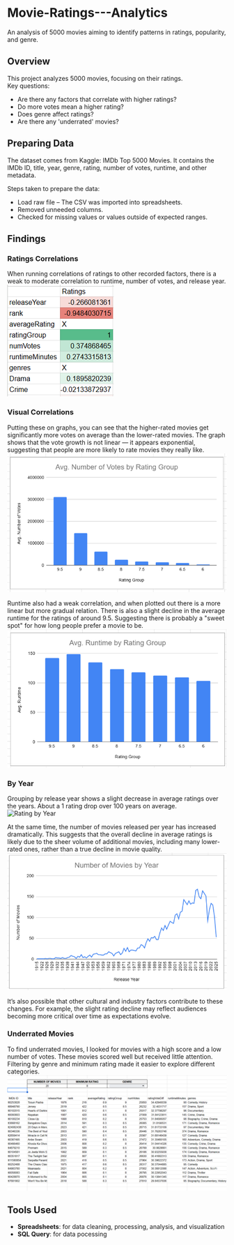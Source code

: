 # Movie-Ratings---Analytics

An analysis of 5000 movies aiming to identify patterns in ratings, popularity, and genre.


## Overview
This project analyzes 5000 movies, focusing on their ratings.  
Key questions:
- Are there any factors that correlate with higher ratings?
- Do more votes mean a higher rating?
- Does genre affect ratings?
- Are there any 'underrated' movies?

## Preparing Data
The dataset comes from Kaggle: IMDb Top 5000 Movies.
It contains the IMDb ID, title, year, genre, rating, number of votes, runtime, and other metadata.

Steps taken to prepare the data:
- Load raw file – The CSV was imported into spreadsheets.
- Removed unneeded columns.
- Checked for missing values or values outside of expected ranges.

## Findings
### Ratings Correlations
When running correlations of ratings to other recorded factors, there is a weak to moderate correlation to runtime, number of votes, and release year.
![Ratings Correlation](Plots/ratingsCorr.png)

### Visual Correlations
Putting these on graphs, you can see that the higher-rated movies get significantly more votes on average than the lower-rated movies.
The graph shows that the vote growth is not linear — it appears exponential, suggesting that people are more likely to rate movies they really like.
![Votes by Rating](Plots/votesbyRating.png)

Runtime also had a weak correlation, and when plotted out there is a more linear but more gradual relation.
There is also a slight decline in the average runtime for the ratings of around 9.5. Suggesting there is probably a "sweet spot" for how long people prefer a movie to be.
![Runtime by Rating](Plots/runtimebyRating.png)

### By Year
Grouping by release year shows a slight decrease in average ratings over the years. About a 1 rating drop over 100 years on average.
![Rating by Year](Plots/ratingsbyYear.png)

At the same time, the number of movies released per year has increased dramatically. This suggests that the overall decline in average ratings is likely due to the sheer volume of additional movies, including many lower-rated ones, rather than a true decline in movie quality.
![Movies by Year](Plots/moviesbyYear.png)

It’s also possible that other cultural and industry factors contribute to these changes. For example, the slight rating decline may reflect audiences becoming more critical over time as expectations evolve.

### Underrated Movies
To find underrated movies, I looked for movies with a high score and a low number of votes. These movies scored well but received little attention. Filtering by genre and minimum rating made it easier to explore different categories.
![Underrated Movies](Plots/underratedMovies.png)


## Tools Used
- **Spreadsheets**: for data cleaning, processing, analysis, and visualization
- **SQL Query**: for data pocessing

